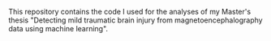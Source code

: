 This repository contains the code I used for the analyses of my Master's thesis "Detecting mild traumatic brain injury from magnetoencephalography data using machine learning".
